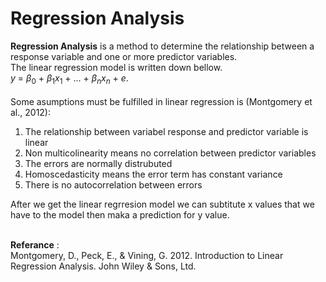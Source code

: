 # Regression Analysis
**Regression Analysis** is a method to determine the relationship between a response variable and one or more predictor variables. <br/> The linear regression model is written down bellow. 
<br/> $y$ = $\beta_0$ + $\beta_1x_1$ + ... +  $\beta_nx_n$ + $e$. <br/><br/>
Some asumptions must be fulfilled in linear regression is (Montgomery et al., 2012): <br/>
1. The relationship between variabel response and predictor variable is linear
2. Non multicolinearity means no correlation between predictor variables
3. The errors are normally distrubuted
4. Homoscedasticity means the error term has constant variance
5. There is no autocorrelation between errors <br/>

After we get the linear regrresion model we can subtitute x values that we have to the model then maka a prediction for y value.  <br/><br/>

**Referance** : <br/>
Montgomery, D., Peck, E., & Vining, G. 2012. Introduction to Linear Regression Analysis. John Wiley & Sons, Ltd. 


